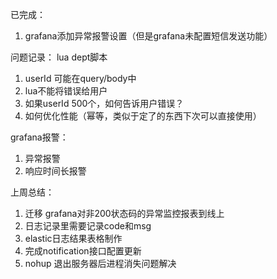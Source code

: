 已完成：
1. grafana添加异常报警设置（但是grafana未配置短信发送功能）

问题记录：
lua dept脚本
1. userId 可能在query/body中
2. lua不能将错误给用户
3. 如果userId 500个，如何告诉用户错误？
4. 如何优化性能（幂等，类似于定了的东西下次可以直接使用）

grafana报警：
1. 异常报警
2. 响应时间长报警

上周总结：
1. 迁移 grafana对非200状态码的异常监控报表到线上
2. 日志记录里需要记录code和msg
3. elastic日志结果表格制作
4. 完成notification接口配置更新
5. nohup 退出服务器后进程消失问题解决

